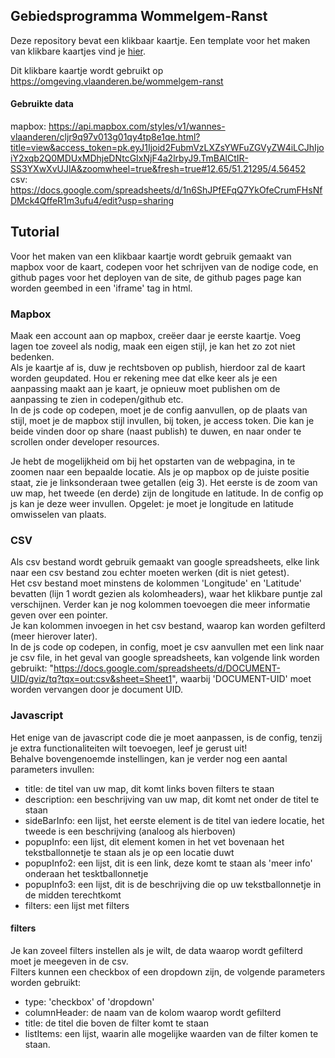 ## Gebiedsprogramma Wommelgem-Ranst

Deze repository bevat een klikbaar kaartje. Een template voor het maken van klikbare kaartjes vind je [hier](https://codepen.io/wannes-vlaanderen/pen/oNQGWxx).

Dit klikbare kaartje wordt gebruikt op https://omgeving.vlaanderen.be/wommelgem-ranst

#### Gebruikte data
mapbox: https://api.mapbox.com/styles/v1/wannes-vlaanderen/cljr9q97v013g01qy4tp8e1qe.html?title=view&access_token=pk.eyJ1Ijoid2FubmVzLXZsYWFuZGVyZW4iLCJhIjoiY2xqb2Q0MDUxMDhjeDNtcGIxNjF4a2lrbyJ9.TmBAlCtIR-SS3YXwXvUJlA&zoomwheel=true&fresh=true#12.65/51.21295/4.56452  
csv: https://docs.google.com/spreadsheets/d/1n6ShJPfEFqQ7YkOfeCrumFHsNfDMck4QffeR1m3ufu4/edit?usp=sharing


## Tutorial

Voor het maken van een klikbaar kaartje wordt gebruik gemaakt van mapbox voor de kaart, codepen voor het schrijven van de nodige code, en github pages voor het deployen van de site, de github pages page kan worden geembed in een 'iframe' tag in html.


### Mapbox
Maak een account aan op mapbox, creëer daar je eerste kaartje. Voeg lagen toe zoveel als nodig, maak een eigen stijl, je kan het zo zot niet bedenken.  
Als je kaartje af is, duw je rechtsboven op publish, hierdoor zal de kaart worden geupdated. Hou er rekening mee dat elke keer als je een aanpassing maakt aan je kaart, je opnieuw moet publishen om de aanpassing te zien in codepen/github etc.  
In de js code op codepen, moet je de config aanvullen, op de plaats van stijl, moet je de mapbox stijl invullen, bij token, je access token. Die kan je beide vinden door op share (naast publish) te duwen, en naar onder te scrollen onder developer resources.  

Je hebt de mogelijkheid om bij het opstarten van de webpagina, in te zoomen naar een bepaalde locatie. Als je op mapbox op de juiste positie staat, zie je linksonderaan twee getallen (eig 3). Het eerste is de zoom van uw map, het tweede (en derde) zijn de longitude en latitude. In de config op js kan je deze weer invullen. Opgelet: je moet je longitude en latitude omwisselen van plaats.

### CSV
Als csv bestand wordt gebruik gemaakt van google spreadsheets, elke link naar een csv bestand zou echter moeten werken (dit is niet getest).  
Het csv bestand moet minstens de kolommen 'Longitude' en 'Latitude' bevatten (lijn 1 wordt gezien als kolomheaders), waar het klikbare puntje zal verschijnen. Verder kan je nog kolommen toevoegen die meer informatie geven over een pointer.  
Je kan kolommen invoegen in het csv bestand, waarop kan worden gefilterd (meer hierover later).  
In de js code op codepen, in config, moet je csv aanvullen met een link naar je csv file, in het geval van google spreadsheets, kan volgende link worden gebruikt: "https://docs.google.com/spreadsheets/d/DOCUMENT-UID/gviz/tq?tqx=out:csv&sheet=Sheet1", waarbij 'DOCUMENT-UID' moet worden vervangen door je document UID.

### Javascript
Het enige van de javascript code die je moet aanpassen, is de config, tenzij je extra functionaliteiten wilt toevoegen, leef je gerust uit!  
Behalve bovengenoemde instellingen, kan je verder nog een aantal parameters invullen:
- title: de titel van uw map, dit komt links boven filters te staan
- description: een beschrijving van uw map, dit komt net onder de titel te staan
- sideBarInfo: een lijst, het eerste element is de titel van iedere locatie, het tweede is een beschrijving (analoog als hierboven)
- popupInfo: een lijst, dit element komen in het vet bovenaan het tekstballonnetje te staan als je op een locatie duwt
- popupInfo2: een lijst, dit is een link, deze komt te staan als 'meer info' onderaan het tesktballonnetje
- popupInfo3: een lijst, dit is de beschrijving die op uw tekstballonnetje in de midden terechtkomt
- filters: een lijst met filters

#### filters
Je kan zoveel filters instellen als je wilt, de data waarop wordt gefilterd moet je meegeven in de csv.  
Filters kunnen een checkbox of een dropdown zijn, de volgende parameters worden gebruikt:

- type: 'checkbox' of 'dropdown'
- columnHeader: de naam van de kolom waarop wordt gefilterd
- title: de titel die boven de filter komt te staan
- listItems: een lijst, waarin alle mogelijke waarden van de filter komen te staan.
